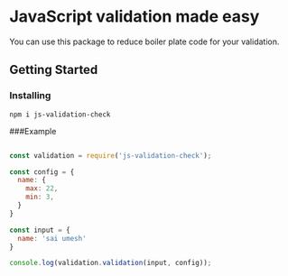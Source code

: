 # JavaScript validation made easy

You can use this package to reduce boiler plate code for your validation.

## Getting Started

### Installing

```
npm i js-validation-check
```

###Example

```js

const validation = require('js-validation-check');

const config = {
  name: {
    max: 22,
    min: 3,
  }
}

const input = {
  name: 'sai umesh'
}

console.log(validation.validation(input, config));


```
